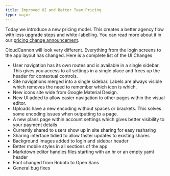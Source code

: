 ```yaml
---
title: Improved UI and Better Team Pricing
type: major
---
```

Today we introduce a new pricing model. This creates a better agency flow with less upgrade steps and white-labelling. You can read more about it in our [pricing change announcement](https://cloudcannon.com/blog/).

CloudCannon will look very different. Everything from the login screens to the app layout has changed. Here is a complete list of the UI Changes

* User navigation has its own routes and is available in a single sidebar. This gives you access to all settings in a single place and frees up the header for contextual controls.
* Site navigations merged into a single sidebar. Labels are always visible which removes the need to remember which icon is which.
* New icons site wide from Google Material Design.
* New UI added to allow easier navigation to other pages within the visual editor.
* Uploads have a new encoding without spaces or brackets. This solves some encoding issues when outputting to a page.
* A new plans page within account settings which gives better visibility to your payment details
* Currently shared to users show up in site sharing for easy resharing
* Sharing interface tidied to allow faster updates to existing shares
* Background images added to login and sidebar header
* Better mobile styles in all sections of the app
* Markdown editor handles files starting with an hr or an empty yaml header
* Font changed from Roboto to Open Sans
* General bug fixes
